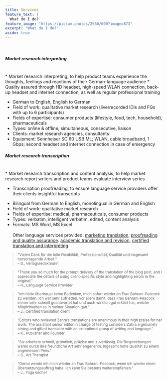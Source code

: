 ```yaml
---
title: Services
feature_text: |
  What do I do?
feature_image: "https://picsum.photos/2560/600?image=873"
excerpt: "What do I do?"
aside: true
---
```


<br>
<h5><a id="market_research_interpreting">Market research interpreting</a></h5>
<br>
* Market research interpreting, to help product teams experience the thoughts, feelings and reactions of their German-language audience
* Quality assured through HD headset, high-speed WLAN connection, back-up headset and internet connection, as well as regular professional training

- German to English, English to German
- Field of work: qualitative market research (live/recorded IDIs and FGs with up to 6 participants)
- Fields of expertise: consumer products (lifestyle, food, tech, household), pharmaceuticals
- Types: online & offline, simultaneous, consecutive, liaison
- Clients: market research agencies, consultants
- Equipment: Sennheiser SC 60 USB ML; WLAN, cable broadband, 1 Gbps; second headset and internet connection in case of emergency

<h5><a display=none id="market_research_transcription">Market research transcription</a></h5>
<br>
* Market research transcription and content analysis, to help market research report writers and product teams evaluate interview series

* Transcription proofreading, to ensure language service providers offer their clients insightful transcripts

- Bilingual from German to English, monolingual in German and English
- Field of work: qualitative market research
- Fields of expertise: medical, pharmaceuticals, consumer products
- Types: verbatim, intelligent verbatim, edited, content analysis
- Formats: MS Word, MS Excel
<br><br>
Other language services provided: [marketing translation](https://www.linkedin.com/in/z-bahrani-peacock/ "marketing translation"), [proofreading and quality assurance](https://www.linkedin.com/in/z-bahrani-peacock/ "proofreading and quality assurance"). [academic translation and revision](https://www.linkedin.com/in/z-bahrani-peacock/ "academic translation and revision"), [certified translation and interpreting](https://www.linkedin.com/in/z-bahrani-peacock/ "certified translation and interpreting")

><small>"Vielen Dank für die tolle Flexibilität, Professionalität, Qualität und insgesamt hervorragende Arbeit."<br>
– D., Verlagsredakteurin</small>

><small>"Thank you so much for the prompt delivery of the translation of the blog post, and I appreciate the details of using client-specific style and highlighting errors in the original."<br>
– H., Language Service Provider</small>

><small>"Ich hätte überhaupt keine Bedenken, mich sofort wieder an Frau Bahrani-Peacock zu wenden. Ich war sehr zufrieden, vor allem damit, dass Frau Bahrani-Peacock immer sehr schnell geantwortet hat und auch wirklich gut erklärt hat, welche Möglichkeiten es in meiner Situation gab."<br>
– J., Certified translation client</small>

><small>"Editors who reviewed Zahra’s translations are unanimous in their high praise for her work. The assistant senior editor in charge of testing considers Zahra a genuinely strong and gifted translator with an exceptional grasp of writing and language."<br>
– K., Publisher and Founder</small>

><small>"Sie arbeitete schnell, gründlich, präzise und zuverlässig. Die Besprechungen waren durch ihre freundliche Art sehr angenehm. Ingesamt hohe Qualität zu einem angemessen Preis."<br>
– S., Art Therapist</small>

><small>"Gerne wende ich mich wieder an Frau Bahrani-Peacock, wenn ich wieder einen Übersetzungsauftrag habe. Ich kann Sie bestens weiterempfehlen."<br>
– J., Yoga eacher</small>
